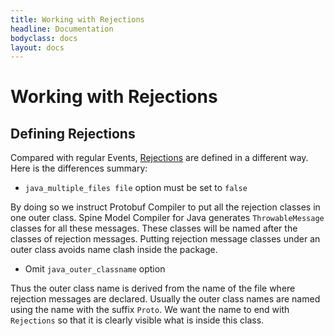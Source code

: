 ```yaml
---
title: Working with Rejections
headline: Documentation
bodyclass: docs
layout: docs
---
```

# Working with Rejections

## Defining Rejections

Compared with regular Events, [Rejections](/docs/introduction/concepts.html#rejection) are defined
in a different way. Here is the differences summary:

* `java_multiple_files file` option must be set to `false`

By doing so we instruct Protobuf Compiler to put all the rejection classes in one outer class.
Spine Model Compiler for Java generates `ThrowableMessage` classes for all these messages. 
These classes will be named after the classes of rejection messages.
Putting rejection message classes under an outer class avoids name clash inside the package.

* Omit `java_outer_classname` option

Thus the outer class name is derived from the name of the file where rejection messages are declared. 
Usually the outer class names are named using the name with the suffix `Proto`. 
We want the name to end with `Rejections` so that it is clearly visible what is inside this class.



